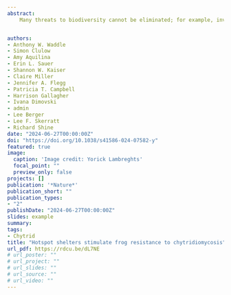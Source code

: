 ```yaml
---
abstract: 
    Many threats to biodiversity cannot be eliminated; for example, invasive pathogens may be ubiquitous. Chytridiomycosis is a fungal disease that has spread worldwide, driving at least 90 amphibian species to extinction, and severely affecting hundreds of others. Once the disease spreads to a new environment, it is likely to become a permanent part of that ecosystem. To enable coexistence with chytridiomycosis in the field, we devised an intervention that exploits host defences and pathogen vulnerabilities. Here we show that sunlight-heated artificial refugia attract endangered frogs and enable body temperatures high enough to clear infections, and that having recovered in this way, frogs are subsequently resistant to chytridiomycosis even under cool conditions that are optimal for fungal growth. Our results provide a simple, inexpensive and widely applicable strategy to buffer frogs against chytridiomycosis in nature. The refugia are immediately useful for the endangered species we tested and will have broader utility for amphibian species with similar ecologies. Furthermore, our concept could be applied to other wildlife diseases in which differences in host and pathogen physiologies can be exploited. The refugia are made from cheap and readily available materials and therefore could be rapidly adopted by wildlife managers and the public. In summary, habitat protection alone cannot protect species that are affected by invasive diseases, but simple manipulations to microhabitat structure could spell the difference between the extinction and the persistence of endangered amphibians.


authors:
- Anthony W. Waddle
- Simon Clulow
- Amy Aquilina
- Erin L. Sauer
- Shannon W. Kaiser
- Claire Miller
- Jennifer A. Flegg
- Patricia T. Campbell
- Harrison Gallagher
- Ivana Dimovski
- admin
- Lee Berger
- Lee F. Skerratt
- Richard Shine
date: "2024-06-27T00:00:00Z"
doi: "https://doi.org/10.1038/s41586-024-07582-y"
featured: true
image:
  caption: 'Image credit: Yorick Lambreghts'
  focal_point: ""
  preview_only: false
projects: []
publication: '*Nature*'
publication_short: ""
publication_types:
- "2"
publishDate: "2024-06-27T00:00:00Z"
slides: example
summary: 
tags:
- Chytrid
title: "Hotspot shelters stimulate frog resistance to chytridiomycosis"
url_pdf: https://rdcu.be/dL7NE
# url_poster: ""
# url_project: ""
# url_slides: ""
# url_source: ""
# url_video: ""
---
```



